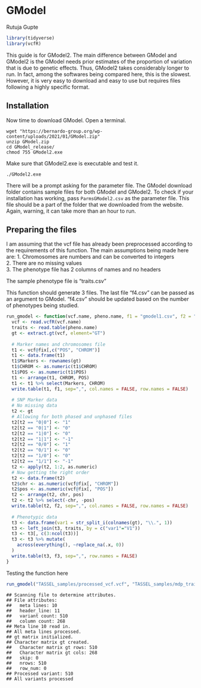 GModel
================
Rutuja Gupte

``` r
library(tidyverse)
library(vcfR)
```

This guide is for GModel2. The main difference between GModel and
GModel2 is the GModel needs prior estimates of the proportion of
variation that is due to genetic effects. Thus, GModel2 takes
considerably longer to run. In fact, among the softwares being compared
here, this is the slowest. However, it is very easy to download and easy
to use but requires files following a highly specific format.

## Installation

Now time to download GModel. Open a terminal.

    wget "https://bernardo-group.org/wp-content/uploads/2021/01/GModel.zip"
    unzip GModel.zip
    cd GModel_release/
    chmod 755 GModel2.exe

Make sure that GModel2.exe is executable and test it.

    ./GModel2.exe

There will be a prompt asking for the parameter file. The GModel
download folder contains sample files for both GModel and GModel2. To
check if your installation has working, pass `ParmsGModel2.csv` as the
parameter file. This file should be a part of the folder that we
downloaded from the website. Again, warning, it can take more than an
hour to run.

## Preparing the files

I am assuming that the vcf file has already been preprocessed according
to the requirements of this function. The main assumptions being made
here are: 1. Chromosomes are numbers and can be converted to integers  
2. There are no missing values  
3. The phenotype file has 2 columns of names and no headers

The sample phenotype file is “traits.csv”

This function should generate 3 files. The last file “f4.csv” can be
passed as an argument to GModel. “f4.csv” should be updated based on the
number of phenotypes being studied.

``` r
run_gmodel <- function(vcf.name, pheno.name, f1 = "gmodel1.csv", f2 = "gmodel2.csv", f3 = "gnodel3.csv"){
  vcf <- read.vcfR(vcf.name)
  traits <- read.table(pheno.name)
  gt <- extract.gt(vcf, element="GT")
  
  # Marker names and chromosomes file
  t1 <- vcf@fix[,c("POS", "CHROM")]
  t1 <- data.frame(t1)
  t1$Markers <- rownames(gt)
  t1$CHROM <- as.numeric(t1$CHROM)
  t1$POS <- as.numeric(t1$POS)
  t1 <- arrange(t1, CHROM, POS)
  t1 <- t1 %>% select(Markers, CHROM)
  write.table(t1, f1, sep=",", col.names = FALSE, row.names = FALSE)
  
  # SNP Marker data
  # No missing data
  t2 <- gt
  # Allowing for both phased and unphased files
  t2[t2 == "0|0"] <- "1"
  t2[t2 == "0|1"] <- "0"
  t2[t2 == "1|0"] <- "0"
  t2[t2 == "1|1"] <- "-1"
  t2[t2 == "0/0"] <- "1"
  t2[t2 == "0/1"] <- "0"
  t2[t2 == "1/0"] <- "0"
  t2[t2 == "1/1"] <- "-1"
  t2 <- apply(t2, 1:2, as.numeric)
  # Now getting the right order
  t2 <- data.frame(t2)
  t2$chr <- as.numeric(vcf@fix[, "CHROM"])
  t2$pos <- as.numeric(vcf@fix[, "POS"])
  t2 <- arrange(t2, chr, pos)
  t2 <- t2 %>% select(-chr, -pos)
  write.table(t2, f2, sep=",", col.names = FALSE, row.names = FALSE)
  
  # Phenotypic data
  t3 <- data.frame(var1 = str_split_i(colnames(gt), "\\.", 1))
  t3 <- left_join(t3, traits, by = c("var1"="V1"))
  t3 <- t3[, c(3:ncol(t3))]
  t3 <- t3 %>% mutate(
    across(everything(), ~replace_na(.x, 0))
  )
  write.table(t3, f3, sep=",", row.names = FALSE)
}
```

Testing the function here

``` r
run_gmodel("TASSEL_samples/processed_vcf.vcf", "TASSEL_samples/mdp_traits2.txt", "TASSEL_samples/gmodel1.csv", "TASSEL_samples/gmodel2.csv", "TASSEL_samples/gmodel3.csv" )
```

    ## Scanning file to determine attributes.
    ## File attributes:
    ##   meta lines: 10
    ##   header_line: 11
    ##   variant count: 510
    ##   column count: 268
    ## Meta line 10 read in.
    ## All meta lines processed.
    ## gt matrix initialized.
    ## Character matrix gt created.
    ##   Character matrix gt rows: 510
    ##   Character matrix gt cols: 268
    ##   skip: 0
    ##   nrows: 510
    ##   row_num: 0
    ## Processed variant: 510
    ## All variants processed
